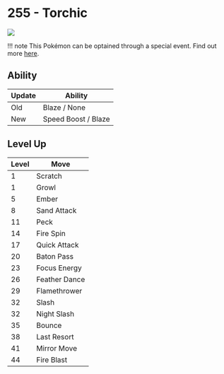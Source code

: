 # 255 - Torchic
![][255]

!!! note
    This Pokémon can be optained through a special event. Find out more [here](../../special_events/#hoenn-starter).

## Ability

Update | Ability
---    | ---
Old    | Blaze / None
New    | Speed Boost / Blaze

## Level Up

Level | Move
---   | ---
  1   | Scratch
  1   | Growl
  5   | Ember
  8   | Sand Attack
 11   | Peck
 14   | Fire Spin
 17   | Quick Attack
 20   | Baton Pass
 23   | Focus Energy
 26   | Feather Dance
 29   | Flamethrower
 32   | Slash
 32   | Night Slash
 35   | Bounce
 38   | Last Resort
 41   | Mirror Move
 44   | Fire Blast



[255]: ../img/pokemon/255.png

